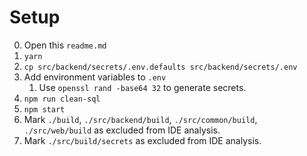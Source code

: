 # Setup

0. Open this `readme.md`
1. `yarn`
2. `cp src/backend/secrets/.env.defaults src/backend/secrets/.env`
3. Add environment variables to `.env`
   1. Use `openssl rand -base64 32` to generate secrets.
4. `npm run clean-sql`
5. `npm start`
6. Mark `./build`, `./src/backend/build`, `./src/common/build`, `./src/web/build` as excluded from IDE analysis.
7. Mark `./src/build/secrets` as excluded from IDE analysis.
